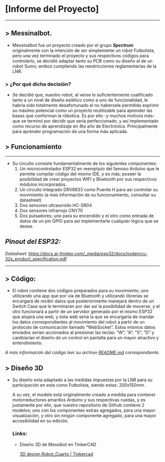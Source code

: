 # [Informe del Proyecto]

---

## > Messinalbot.

- Messinalbot fue un proyecto creado por el grupo ***Spectrum*** originalmente con la intención de ser simplemente un robot Futbolista, pero una vez terminado el proyecto y sus respectivos códigos para controlarlo, se decidió adaptar tanto su PCB como su diseño al de un robot Sumo; ambos cumpliendo las reestricciones reglamentarias de la LNR.

### > ¿Por qué dicha decisión?

- Se decidió que, nuestro robot, al verse lo suficientemente cualificado tanto a un nivel de diseño estético como a uno de funcionalidad, le habría sido totalmente desafortunado el no habersele permitido exprimir su máximo potencial como un proyecto reutilizable para aprender las bases que conforman la róbotica. Es por ello -y muchos motivos más- que se terminó por decidir que sería perfeccionado, y así implementado como recurso de aprendizaje en 4to año de Electrónica. Principalmente para aprender programación de una forma más aplicada.

## > Funcionamiento

---

- Su circuito consiste fundamentalmente de los siguientes componentes:
  1. Un microcontrolador ESP32 en reemplazo del famoso Arduino que le permite compilar código del mismo IDE, y es más; poseer la posibilidad de crear proyectos WIFI y Bluetooth por sus respectivos módulos incorporados.
  2. Un circuito integrado DRV8833 como Puente H para así controlar su movimiento (a más información de su funcionamiento, consultar su datasheet)
  3. Dos sensores ultrasonido HC-SR04
  4. Dos sensores infrarrojo CNY70
  5. Dos pulsadores; uno para su encendido y el otro como entrada de datos de un pin GPIO para así implementarle cualquier lógica que se desee.

## ***Pinout del ESP32:***

*Datasheet:* https://docs.ai-thinker.com/_media/esp32/docs/nodemcu-32s_product_specification.pdf

---

## > Código:

- El robot contiene dos códigos preparados para su movimiento; uno utilizando una app que por vía de Bluetooth y utilizando librerias se encargará de recibir datos que posteriormente manejará dentro de un Switch Case que le terminaran por dar así la posibilidad de moverse, y el otro funcionará a partir de un servidor generado por el mismo ESP32 que alojará una web, y ésta web sería la que se encargaría de mandar los datos correspondientes al movimiento del robot a partir de un protocolo de comunicación llamado “WebSocket”. Estos mismos datos enviados serían accionados al presionar las teclas: “W”; ”A”; ”S”; ”D” y cambiarían el diseño de un control en pantalla para un mayor atractivo y entendimiento.

*A más información del código leer su archivo [README.md](http://README.md) correspondiente.*

## > Diseño 3D

- Su diseño esta adaptado a las medidas impuestas por la LNR para su participación en esta como Futbolista, siendo estas: 200x150mm.
  
  A su vez, el modelo está originalmente creado a medida para contener motorreductores amarillos Arduino y sus respectivas ruedas, y es justamente por ello, que nuestro repositorio de Github contiene 2 modelos; uno con los componentes extras agregados, para una mayor visualización, y otro sin ningún componente agregado, para una mayor accesibilidad en su edición.
  
  ### Links:
  
  - Diseño 3D de Messibot en TinkerCAD
    
    [3D design Robot_Cuarto | Tinkercad](https://www.tinkercad.com/things/4UyoocaAXjU-robotcuarto)
